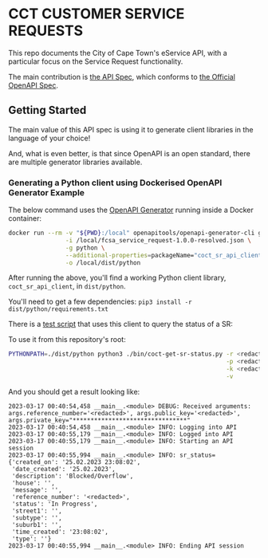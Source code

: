 # CCT CUSTOMER SERVICE REQUESTS
This repo documents the City of Cape Town's eService API, with a particular focus on the Service Request functionality.

The main contribution is [the API Spec](./fcsa_service_request-1.0.0-resolved.json), which conforms to [the Official 
OpenAPI Spec](https://swagger.io/specification/).

## Getting Started
The main value of this API spec is using it to generate client libraries in the language of your choice!

And, what is even better, is that since OpenAPI is an open standard, there are multiple generator libraries available.

### Generating a Python client using Dockerised OpenAPI Generator Example
The below command uses the [OpenAPI Generator](https://github.com/OpenAPITools/openapi-generator) running inside a 
Docker container:

```bash
docker run --rm -v "${PWD}:/local" openapitools/openapi-generator-cli generate \
                -i /local/fcsa_service_request-1.0.0-resolved.json \
                -g python \
                --additional-properties=packageName="coct_sr_api_client" \
                -o /local/dist/python
```

After running the above, you'll find a working Python client library, `coct_sr_api_client`, in `dist/python`.

You'll need to get a few dependencies: `pip3 install -r dist/python/requirements.txt`

There is a [test script](./bin/coct-get-sr-status.py) that uses this client to query the status of a SR:

To use it from this repository's root:
```bash
PYTHONPATH=./dist/python python3 ./bin/coct-get-sr-status.py -r <redacted> \
                                                             -p <redacted> \
                                                             -k <redacted> \
                                                             -v
```

And you should get a result looking like:
```
2023-03-17 00:40:54,458 __main__.<module> DEBUG: Received arguments: args.reference_number='<redacted>', args.public_key='<redacted>', args.private_key="********************************"
2023-03-17 00:40:54,458 __main__.<module> INFO: Logging into API
2023-03-17 00:40:55,179 __main__.<module> INFO: Logged into API
2023-03-17 00:40:55,179 __main__.<module> INFO: Starting an API session
2023-03-17 00:40:55,994 __main__.<module> INFO: sr_status=
{'created_on': '25.02.2023 23:08:02',
 'date_created': '25.02.2023',
 'description': 'Blocked/Overflow',
 'house': '',
 'message': '',
 'reference_number': '<redacted>',
 'status': 'In Progress',
 'street1': '',
 'subtype': '',
 'suburb1': '',
 'time_created': '23:08:02',
 'type': ''}
2023-03-17 00:40:55,994 __main__.<module> INFO: Ending API session
```
